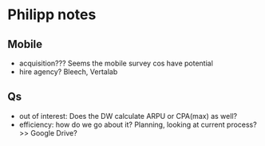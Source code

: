# Philipp notes

## Mobile
* acquisition??? Seems the mobile survey cos have potential
* hire agency? Bleech, Vertalab

## Qs
* out of interest: Does the DW calculate ARPU or CPA(max) as well?
* efficiency: how do we go about it? Planning, looking at current
  process? >> Google Drive?
